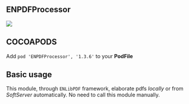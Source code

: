 ## ENPDFProcessor

![](https://badgen.net/badge/stable/1.3.6/blue)

## COCOAPODS

Add `pod 'ENPDFProcessor', '1.3.6'` to your **PodFile**

## Basic usage

This module, through `ENLibPDF` framework, elaborate pdfs _locally_ or from _SoftServer_ automatically. No need to call this module manually.
